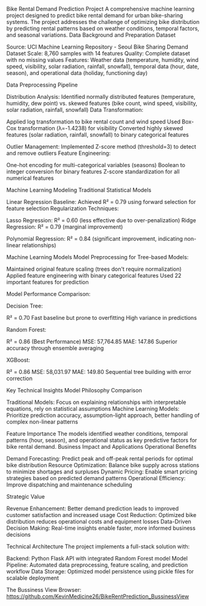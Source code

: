 Bike Rental Demand Prediction Project
A comprehensive machine learning project designed to predict bike rental demand for urban bike-sharing systems. The project addresses the challenge of optimizing bike distribution by predicting rental patterns based on weather conditions, temporal factors, and seasonal variations.
Data Background and Preparation
Dataset

Source: UCI Machine Learning Repository - Seoul Bike Sharing Demand Dataset
Scale: 8,760 samples with 14 features
Quality: Complete dataset with no missing values
Features: Weather data (temperature, humidity, wind speed, visibility, solar radiation, rainfall, snowfall), temporal data (hour, date, season), and operational data (holiday, functioning day)

Data Preprocessing Pipeline

Distribution Analysis: Identified normally distributed features (temperature, humidity, dew point) vs. skewed features (bike count, wind speed, visibility, solar radiation, rainfall, snowfall)
Data Transformation:

Applied log transformation to bike rental count and wind speed
Used Box-Cox transformation (λ=-1.4238) for visibility
Converted highly skewed features (solar radiation, rainfall, snowfall) to binary categorical features


Outlier Management: Implemented Z-score method (threshold=3) to detect and remove outliers
Feature Engineering:

One-hot encoding for multi-categorical variables (seasons)
Boolean to integer conversion for binary features
Z-score standardization for all numerical features



Machine Learning Modeling
Traditional Statistical Models

Linear Regression Baseline: Achieved R² = 0.79 using forward selection for feature selection
Regularization Techniques:

Lasso Regression: R² = 0.60 (less effective due to over-penalization)
Ridge Regression: R² = 0.79 (marginal improvement)


Polynomial Regression: R² = 0.84 (significant improvement, indicating non-linear relationships)

Machine Learning Models
Model Preprocessing for Tree-based Models:

Maintained original feature scaling (trees don't require normalization)
Applied feature engineering with binary categorical features
Used 22 important features for prediction

Model Performance Comparison:

Decision Tree:

R² = 0.70
Fast baseline but prone to overfitting
High variance in predictions


Random Forest:

R² = 0.86 (Best Performance)
MSE: 57,764.85
MAE: 147.86
Superior accuracy through ensemble averaging


XGBoost:

R² = 0.86
MSE: 58,031.97
MAE: 149.80
Sequential tree building with error correction



Key Technical Insights
Model Philosophy Comparison

Traditional Models: Focus on explaining relationships with interpretable equations, rely on statistical assumptions
Machine Learning Models: Prioritize prediction accuracy, assumption-light approach, better handling of complex non-linear patterns

Feature Importance
The models identified weather conditions, temporal patterns (hour, season), and operational status as key predictive factors for bike rental demand.
Business Impact and Applications
Operational Benefits

Demand Forecasting: Predict peak and off-peak rental periods for optimal bike distribution
Resource Optimization: Balance bike supply across stations to minimize shortages and surpluses
Dynamic Pricing: Enable smart pricing strategies based on predicted demand patterns
Operational Efficiency: Improve dispatching and maintenance scheduling

Strategic Value

Revenue Enhancement: Better demand prediction leads to improved customer satisfaction and increased usage
Cost Reduction: Optimized bike distribution reduces operational costs and equipment losses
Data-Driven Decision Making: Real-time insights enable faster, more informed business decisions

Technical Architecture
The project implements a full-stack solution with:

Backend: Python Flask API with integrated Random Forest model
Model Pipeline: Automated data preprocessing, feature scaling, and prediction workflow
Data Storage: Optimized model persistence using pickle files for scalable deployment

The Bussiness View Browser:
https://github.com/KevinMedicine26/BikeRentPrediction_BussinessView
